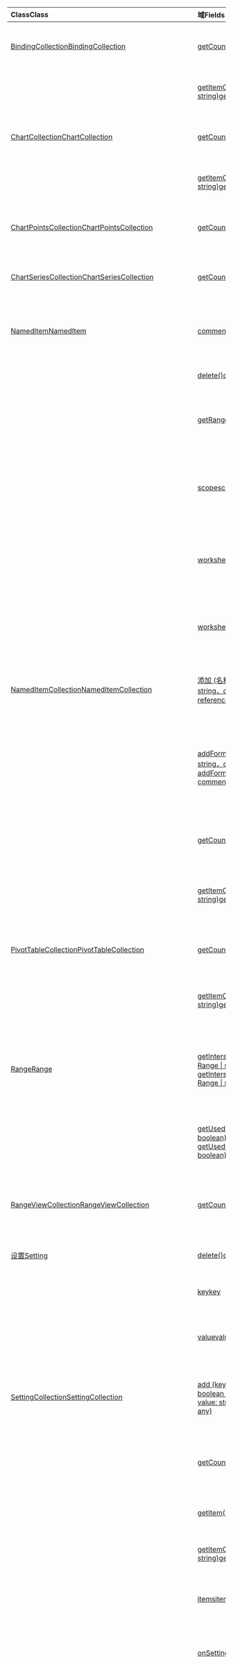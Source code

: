 | <span data-ttu-id="4c774-101">Class</span><span class="sxs-lookup"><span data-stu-id="4c774-101">Class</span></span> | <span data-ttu-id="4c774-102">域</span><span class="sxs-lookup"><span data-stu-id="4c774-102">Fields</span></span> | <span data-ttu-id="4c774-103">说明</span><span class="sxs-lookup"><span data-stu-id="4c774-103">Description</span></span> |
|:---|:---|:---|
|[<span data-ttu-id="4c774-104">BindingCollection</span><span class="sxs-lookup"><span data-stu-id="4c774-104">BindingCollection</span></span>](/javascript/api/excel/excel.bindingcollection)|[<span data-ttu-id="4c774-105">getCount()</span><span class="sxs-lookup"><span data-stu-id="4c774-105">getCount()</span></span>](/javascript/api/excel/excel.bindingcollection#getcount--)|<span data-ttu-id="4c774-106">获取集合中的绑定数量。</span><span class="sxs-lookup"><span data-stu-id="4c774-106">Gets the number of bindings in the collection.</span></span>|
||[<span data-ttu-id="4c774-107">getItemOrNullObject(id: string)</span><span class="sxs-lookup"><span data-stu-id="4c774-107">getItemOrNullObject(id: string)</span></span>](/javascript/api/excel/excel.bindingcollection#getitemornullobject-id-)|<span data-ttu-id="4c774-108">按 ID 获取绑定对象。</span><span class="sxs-lookup"><span data-stu-id="4c774-108">Gets a binding object by ID.</span></span>|
|[<span data-ttu-id="4c774-109">ChartCollection</span><span class="sxs-lookup"><span data-stu-id="4c774-109">ChartCollection</span></span>](/javascript/api/excel/excel.chartcollection)|[<span data-ttu-id="4c774-110">getCount()</span><span class="sxs-lookup"><span data-stu-id="4c774-110">getCount()</span></span>](/javascript/api/excel/excel.chartcollection#getcount--)|<span data-ttu-id="4c774-111">返回工作表中的图表数。</span><span class="sxs-lookup"><span data-stu-id="4c774-111">Returns the number of charts in the worksheet.</span></span>|
||[<span data-ttu-id="4c774-112">getItemOrNullObject(name: string)</span><span class="sxs-lookup"><span data-stu-id="4c774-112">getItemOrNullObject(name: string)</span></span>](/javascript/api/excel/excel.chartcollection#getitemornullobject-name-)|<span data-ttu-id="4c774-113">使用图表名称获取图表。</span><span class="sxs-lookup"><span data-stu-id="4c774-113">Gets a chart using its name.</span></span>|
|[<span data-ttu-id="4c774-114">ChartPointsCollection</span><span class="sxs-lookup"><span data-stu-id="4c774-114">ChartPointsCollection</span></span>](/javascript/api/excel/excel.chartpointscollection)|[<span data-ttu-id="4c774-115">getCount()</span><span class="sxs-lookup"><span data-stu-id="4c774-115">getCount()</span></span>](/javascript/api/excel/excel.chartpointscollection#getcount--)|<span data-ttu-id="4c774-116">返回系列中的图表点数。</span><span class="sxs-lookup"><span data-stu-id="4c774-116">Returns the number of chart points in the series.</span></span>|
|[<span data-ttu-id="4c774-117">ChartSeriesCollection</span><span class="sxs-lookup"><span data-stu-id="4c774-117">ChartSeriesCollection</span></span>](/javascript/api/excel/excel.chartseriescollection)|[<span data-ttu-id="4c774-118">getCount()</span><span class="sxs-lookup"><span data-stu-id="4c774-118">getCount()</span></span>](/javascript/api/excel/excel.chartseriescollection#getcount--)|<span data-ttu-id="4c774-119">返回集合中的系列数量。</span><span class="sxs-lookup"><span data-stu-id="4c774-119">Returns the number of series in the collection.</span></span>|
|[<span data-ttu-id="4c774-120">NamedItem</span><span class="sxs-lookup"><span data-stu-id="4c774-120">NamedItem</span></span>](/javascript/api/excel/excel.nameditem)|[<span data-ttu-id="4c774-121">comment</span><span class="sxs-lookup"><span data-stu-id="4c774-121">comment</span></span>](/javascript/api/excel/excel.nameditem#comment)|<span data-ttu-id="4c774-122">指定与此名称关联的注释。</span><span class="sxs-lookup"><span data-stu-id="4c774-122">Specifies the comment associated with this name.</span></span>|
||[<span data-ttu-id="4c774-123">delete()</span><span class="sxs-lookup"><span data-stu-id="4c774-123">delete()</span></span>](/javascript/api/excel/excel.nameditem#delete--)|<span data-ttu-id="4c774-124">删除给定的名称。</span><span class="sxs-lookup"><span data-stu-id="4c774-124">Deletes the given name.</span></span>|
||[<span data-ttu-id="4c774-125">getRangeOrNullObject()</span><span class="sxs-lookup"><span data-stu-id="4c774-125">getRangeOrNullObject()</span></span>](/javascript/api/excel/excel.nameditem#getrangeornullobject--)|<span data-ttu-id="4c774-126">返回与名称相关的 range 对象。</span><span class="sxs-lookup"><span data-stu-id="4c774-126">Returns the range object that is associated with the name.</span></span>|
||[<span data-ttu-id="4c774-127">scope</span><span class="sxs-lookup"><span data-stu-id="4c774-127">scope</span></span>](/javascript/api/excel/excel.nameditem#scope)|<span data-ttu-id="4c774-128">指定名称的范围是工作簿还是特定工作表。</span><span class="sxs-lookup"><span data-stu-id="4c774-128">Specifies if the name is scoped to the workbook or to a specific worksheet.</span></span>|
||[<span data-ttu-id="4c774-129">worksheet</span><span class="sxs-lookup"><span data-stu-id="4c774-129">worksheet</span></span>](/javascript/api/excel/excel.nameditem#worksheet)|<span data-ttu-id="4c774-130">返回已命名项限定到的工作表。</span><span class="sxs-lookup"><span data-stu-id="4c774-130">Returns the worksheet on which the named item is scoped to.</span></span>|
||[<span data-ttu-id="4c774-131">worksheetOrNullObject</span><span class="sxs-lookup"><span data-stu-id="4c774-131">worksheetOrNullObject</span></span>](/javascript/api/excel/excel.nameditem#worksheetornullobject)|<span data-ttu-id="4c774-132">返回已命名项限定到的工作表。</span><span class="sxs-lookup"><span data-stu-id="4c774-132">Returns the worksheet on which the named item is scoped to.</span></span>|
|[<span data-ttu-id="4c774-133">NamedItemCollection</span><span class="sxs-lookup"><span data-stu-id="4c774-133">NamedItemCollection</span></span>](/javascript/api/excel/excel.nameditemcollection)|[<span data-ttu-id="4c774-134">添加 (名称： string，reference： Range \| string，comment？： string) </span><span class="sxs-lookup"><span data-stu-id="4c774-134">add(name: string, reference: Range \| string, comment?: string)</span></span>](/javascript/api/excel/excel.nameditemcollection#add-name--reference--comment-)|<span data-ttu-id="4c774-135">将新名称添加到给定范围的集合。</span><span class="sxs-lookup"><span data-stu-id="4c774-135">Adds a new name to the collection of the given scope.</span></span>|
||[<span data-ttu-id="4c774-136">addFormulaLocal (名称： string，formula： string，comment？： string) </span><span class="sxs-lookup"><span data-stu-id="4c774-136">addFormulaLocal(name: string, formula: string, comment?: string)</span></span>](/javascript/api/excel/excel.nameditemcollection#addformulalocal-name--formula--comment-)|<span data-ttu-id="4c774-137">使用用户的公式区域设置，将新名称添加到给定范围的集合。</span><span class="sxs-lookup"><span data-stu-id="4c774-137">Adds a new name to the collection of the given scope using the user's locale for the formula.</span></span>|
||[<span data-ttu-id="4c774-138">getCount()</span><span class="sxs-lookup"><span data-stu-id="4c774-138">getCount()</span></span>](/javascript/api/excel/excel.nameditemcollection#getcount--)|<span data-ttu-id="4c774-139">获取集合中已命名项的数量。</span><span class="sxs-lookup"><span data-stu-id="4c774-139">Gets the number of named items in the collection.</span></span>|
||[<span data-ttu-id="4c774-140">getItemOrNullObject(name: string)</span><span class="sxs-lookup"><span data-stu-id="4c774-140">getItemOrNullObject(name: string)</span></span>](/javascript/api/excel/excel.nameditemcollection#getitemornullobject-name-)|<span data-ttu-id="4c774-141">使用其名称获取 NamedItem 对象。</span><span class="sxs-lookup"><span data-stu-id="4c774-141">Gets a NamedItem object using its name.</span></span>|
|[<span data-ttu-id="4c774-142">PivotTableCollection</span><span class="sxs-lookup"><span data-stu-id="4c774-142">PivotTableCollection</span></span>](/javascript/api/excel/excel.pivottablecollection)|[<span data-ttu-id="4c774-143">getCount()</span><span class="sxs-lookup"><span data-stu-id="4c774-143">getCount()</span></span>](/javascript/api/excel/excel.pivottablecollection#getcount--)|<span data-ttu-id="4c774-144">获取集合中的数据透视表的数量。</span><span class="sxs-lookup"><span data-stu-id="4c774-144">Gets the number of pivot tables in the collection.</span></span>|
||[<span data-ttu-id="4c774-145">getItemOrNullObject(name: string)</span><span class="sxs-lookup"><span data-stu-id="4c774-145">getItemOrNullObject(name: string)</span></span>](/javascript/api/excel/excel.pivottablecollection#getitemornullobject-name-)|<span data-ttu-id="4c774-146">按名称获取 PivotTable 对象。</span><span class="sxs-lookup"><span data-stu-id="4c774-146">Gets a PivotTable by name.</span></span>|
|[<span data-ttu-id="4c774-147">Range</span><span class="sxs-lookup"><span data-stu-id="4c774-147">Range</span></span>](/javascript/api/excel/excel.range)|[<span data-ttu-id="4c774-148">getIntersectionOrNullObject (anotherRange： Range \| string) </span><span class="sxs-lookup"><span data-stu-id="4c774-148">getIntersectionOrNullObject(anotherRange: Range \| string)</span></span>](/javascript/api/excel/excel.range#getintersectionornullobject-anotherrange-)|<span data-ttu-id="4c774-149">获取表示指定区域的矩形交集的 range 对象。</span><span class="sxs-lookup"><span data-stu-id="4c774-149">Gets the range object that represents the rectangular intersection of the given ranges.</span></span>|
||[<span data-ttu-id="4c774-150">getUsedRangeOrNullObject (valuesOnly？： boolean) </span><span class="sxs-lookup"><span data-stu-id="4c774-150">getUsedRangeOrNullObject(valuesOnly?: boolean)</span></span>](/javascript/api/excel/excel.range#getusedrangeornullobject-valuesonly-)|<span data-ttu-id="4c774-151">返回指定 range 对象的所用区域。</span><span class="sxs-lookup"><span data-stu-id="4c774-151">Returns the used range of the given range object.</span></span>|
|[<span data-ttu-id="4c774-152">RangeViewCollection</span><span class="sxs-lookup"><span data-stu-id="4c774-152">RangeViewCollection</span></span>](/javascript/api/excel/excel.rangeviewcollection)|[<span data-ttu-id="4c774-153">getCount()</span><span class="sxs-lookup"><span data-stu-id="4c774-153">getCount()</span></span>](/javascript/api/excel/excel.rangeviewcollection#getcount--)|<span data-ttu-id="4c774-154">获取集合中 RangeView 对象的数量。</span><span class="sxs-lookup"><span data-stu-id="4c774-154">Gets the number of RangeView objects in the collection.</span></span>|
|[<span data-ttu-id="4c774-155">设置</span><span class="sxs-lookup"><span data-stu-id="4c774-155">Setting</span></span>](/javascript/api/excel/excel.setting)|[<span data-ttu-id="4c774-156">delete()</span><span class="sxs-lookup"><span data-stu-id="4c774-156">delete()</span></span>](/javascript/api/excel/excel.setting#delete--)|<span data-ttu-id="4c774-157">删除 Setting 对象。</span><span class="sxs-lookup"><span data-stu-id="4c774-157">Deletes the setting.</span></span>|
||[<span data-ttu-id="4c774-158">key</span><span class="sxs-lookup"><span data-stu-id="4c774-158">key</span></span>](/javascript/api/excel/excel.setting#key)|<span data-ttu-id="4c774-159">表示设置的 id 的键。</span><span class="sxs-lookup"><span data-stu-id="4c774-159">The key that represents the id of the Setting.</span></span>|
||[<span data-ttu-id="4c774-160">value</span><span class="sxs-lookup"><span data-stu-id="4c774-160">value</span></span>](/javascript/api/excel/excel.setting#value)|<span data-ttu-id="4c774-161">表示为此设置存储的值。</span><span class="sxs-lookup"><span data-stu-id="4c774-161">Represents the value stored for this setting.</span></span>|
|[<span data-ttu-id="4c774-162">SettingCollection</span><span class="sxs-lookup"><span data-stu-id="4c774-162">SettingCollection</span></span>](/javascript/api/excel/excel.settingcollection)|[<span data-ttu-id="4c774-163">add (key： string，value： string \| number \| boolean \| Date \| Array <any> \| any) </span><span class="sxs-lookup"><span data-stu-id="4c774-163">add(key: string, value: string \| number \| boolean \| Date \| Array<any> \| any)</span></span>](/javascript/api/excel/excel.settingcollection#add-key--value-)|<span data-ttu-id="4c774-164">设置指定的 Setting 对象，或将其添加到工作簿中。</span><span class="sxs-lookup"><span data-stu-id="4c774-164">Sets or adds the specified setting to the workbook.</span></span>|
||[<span data-ttu-id="4c774-165">getCount()</span><span class="sxs-lookup"><span data-stu-id="4c774-165">getCount()</span></span>](/javascript/api/excel/excel.settingcollection#getcount--)|<span data-ttu-id="4c774-166">获取集合中的 Setting 对象的数量。</span><span class="sxs-lookup"><span data-stu-id="4c774-166">Gets the number of Settings in the collection.</span></span>|
||[<span data-ttu-id="4c774-167">getItem(key: string)</span><span class="sxs-lookup"><span data-stu-id="4c774-167">getItem(key: string)</span></span>](/javascript/api/excel/excel.settingcollection#getitem-key-)|<span data-ttu-id="4c774-168">按键获取 Setting 项。</span><span class="sxs-lookup"><span data-stu-id="4c774-168">Gets a Setting entry via the key.</span></span>|
||[<span data-ttu-id="4c774-169">getItemOrNullObject(key: string)</span><span class="sxs-lookup"><span data-stu-id="4c774-169">getItemOrNullObject(key: string)</span></span>](/javascript/api/excel/excel.settingcollection#getitemornullobject-key-)|<span data-ttu-id="4c774-170">按键获取 Setting 项。</span><span class="sxs-lookup"><span data-stu-id="4c774-170">Gets a Setting entry via the key.</span></span>|
||[<span data-ttu-id="4c774-171">items</span><span class="sxs-lookup"><span data-stu-id="4c774-171">items</span></span>](/javascript/api/excel/excel.settingcollection#items)|<span data-ttu-id="4c774-172">获取此集合中已加载的子项。</span><span class="sxs-lookup"><span data-stu-id="4c774-172">Gets the loaded child items in this collection.</span></span>|
||[<span data-ttu-id="4c774-173">onSettingsChanged</span><span class="sxs-lookup"><span data-stu-id="4c774-173">onSettingsChanged</span></span>](/javascript/api/excel/excel.settingcollection#onsettingschanged)|<span data-ttu-id="4c774-174">当文档中的设置变化时发生。</span><span class="sxs-lookup"><span data-stu-id="4c774-174">Occurs when the Settings in the document are changed.</span></span>|
|[<span data-ttu-id="4c774-175">SettingsChangedEventArgs</span><span class="sxs-lookup"><span data-stu-id="4c774-175">SettingsChangedEventArgs</span></span>](/javascript/api/excel/excel.settingschangedeventargs)|[<span data-ttu-id="4c774-176">设置</span><span class="sxs-lookup"><span data-stu-id="4c774-176">settings</span></span>](/javascript/api/excel/excel.settingschangedeventargs#settings)|<span data-ttu-id="4c774-177">获取表示引发了 SettingsChanged 事件的 binding 的 setting 对象。</span><span class="sxs-lookup"><span data-stu-id="4c774-177">Gets the Setting object that represents the binding that raised the SettingsChanged event</span></span>|
|[<span data-ttu-id="4c774-178">TableCollection</span><span class="sxs-lookup"><span data-stu-id="4c774-178">TableCollection</span></span>](/javascript/api/excel/excel.tablecollection)|[<span data-ttu-id="4c774-179">getCount()</span><span class="sxs-lookup"><span data-stu-id="4c774-179">getCount()</span></span>](/javascript/api/excel/excel.tablecollection#getcount--)|<span data-ttu-id="4c774-180">获取集合中的表数量。</span><span class="sxs-lookup"><span data-stu-id="4c774-180">Gets the number of tables in the collection.</span></span>|
||[<span data-ttu-id="4c774-181">getItemOrNullObject(key: string)</span><span class="sxs-lookup"><span data-stu-id="4c774-181">getItemOrNullObject(key: string)</span></span>](/javascript/api/excel/excel.tablecollection#getitemornullobject-key-)|<span data-ttu-id="4c774-182">按名称或 ID 获取表。</span><span class="sxs-lookup"><span data-stu-id="4c774-182">Gets a table by Name or ID.</span></span>|
|[<span data-ttu-id="4c774-183">TableColumnCollection</span><span class="sxs-lookup"><span data-stu-id="4c774-183">TableColumnCollection</span></span>](/javascript/api/excel/excel.tablecolumncollection)|[<span data-ttu-id="4c774-184">getCount()</span><span class="sxs-lookup"><span data-stu-id="4c774-184">getCount()</span></span>](/javascript/api/excel/excel.tablecolumncollection#getcount--)|<span data-ttu-id="4c774-185">获取表中的列数。</span><span class="sxs-lookup"><span data-stu-id="4c774-185">Gets the number of columns in the table.</span></span>|
||[<span data-ttu-id="4c774-186">getItemOrNullObject (项：数字 \| 字符串) </span><span class="sxs-lookup"><span data-stu-id="4c774-186">getItemOrNullObject(key: number \| string)</span></span>](/javascript/api/excel/excel.tablecolumncollection#getitemornullobject-key-)|<span data-ttu-id="4c774-187">按名称或 ID 获取 column 对象。</span><span class="sxs-lookup"><span data-stu-id="4c774-187">Gets a column object by Name or ID.</span></span>|
|[<span data-ttu-id="4c774-188">TableRowCollection</span><span class="sxs-lookup"><span data-stu-id="4c774-188">TableRowCollection</span></span>](/javascript/api/excel/excel.tablerowcollection)|[<span data-ttu-id="4c774-189">getCount()</span><span class="sxs-lookup"><span data-stu-id="4c774-189">getCount()</span></span>](/javascript/api/excel/excel.tablerowcollection#getcount--)|<span data-ttu-id="4c774-190">获取表格中的行数。</span><span class="sxs-lookup"><span data-stu-id="4c774-190">Gets the number of rows in the table.</span></span>|
|[<span data-ttu-id="4c774-191">Workbook</span><span class="sxs-lookup"><span data-stu-id="4c774-191">Workbook</span></span>](/javascript/api/excel/excel.workbook)|[<span data-ttu-id="4c774-192">设置</span><span class="sxs-lookup"><span data-stu-id="4c774-192">settings</span></span>](/javascript/api/excel/excel.workbook#settings)|<span data-ttu-id="4c774-193">表示一组与 workbook 相关联的 setting 对象。</span><span class="sxs-lookup"><span data-stu-id="4c774-193">Represents a collection of Settings associated with the workbook.</span></span>|
|[<span data-ttu-id="4c774-194">Worksheet</span><span class="sxs-lookup"><span data-stu-id="4c774-194">Worksheet</span></span>](/javascript/api/excel/excel.worksheet)|[<span data-ttu-id="4c774-195">getUsedRangeOrNullObject (valuesOnly？： boolean) </span><span class="sxs-lookup"><span data-stu-id="4c774-195">getUsedRangeOrNullObject(valuesOnly?: boolean)</span></span>](/javascript/api/excel/excel.worksheet#getusedrangeornullobject-valuesonly-)|<span data-ttu-id="4c774-196">使用的区域是包含分配了值或格式化的任何单元格的最小区域。</span><span class="sxs-lookup"><span data-stu-id="4c774-196">The used range is the smallest range that encompasses any cells that have a value or formatting assigned to them.</span></span>|
||[<span data-ttu-id="4c774-197">名称</span><span class="sxs-lookup"><span data-stu-id="4c774-197">names</span></span>](/javascript/api/excel/excel.worksheet#names)|<span data-ttu-id="4c774-198">一组范围限定到当前工作表的名称。</span><span class="sxs-lookup"><span data-stu-id="4c774-198">Collection of names scoped to the current worksheet.</span></span>|
|[<span data-ttu-id="4c774-199">WorksheetCollection</span><span class="sxs-lookup"><span data-stu-id="4c774-199">WorksheetCollection</span></span>](/javascript/api/excel/excel.worksheetcollection)|[<span data-ttu-id="4c774-200">getCount (visibleOnly？： boolean) </span><span class="sxs-lookup"><span data-stu-id="4c774-200">getCount(visibleOnly?: boolean)</span></span>](/javascript/api/excel/excel.worksheetcollection#getcount-visibleonly-)|<span data-ttu-id="4c774-201">获取集合中的工作表数量。</span><span class="sxs-lookup"><span data-stu-id="4c774-201">Gets the number of worksheets in the collection.</span></span>|
||[<span data-ttu-id="4c774-202">getItemOrNullObject(key: string)</span><span class="sxs-lookup"><span data-stu-id="4c774-202">getItemOrNullObject(key: string)</span></span>](/javascript/api/excel/excel.worksheetcollection#getitemornullobject-key-)|<span data-ttu-id="4c774-203">按 Worksheet 对象的名称或 ID 获取此对象。</span><span class="sxs-lookup"><span data-stu-id="4c774-203">Gets a worksheet object using its Name or ID.</span></span>|
